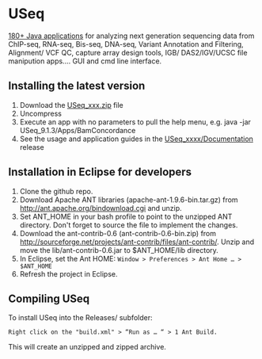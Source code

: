 # USeq
[180+ Java applications](http://bioserver.hci.utah.edu/USeq/Documentation/cmdLnMenus.html) for analyzing next generation sequencing data from ChIP-seq, RNA-seq, Bis-seq, DNA-seq, Variant Annotation and Filtering, Alignment/ VCF QC, capture array design tools, IGB/ DAS2/IGV/UCSC file manipution apps.... GUI and cmd line interface.

## Installing the latest version
1. Download the [USeq_xxx.zip](https://github.com/HuntsmanCancerInstitute/USeq/releases) file
2. Uncompress
3. Execute an app with no parameters to pull the help menu, e.g. java -jar USeq_9.1.3/Apps/BamConcordance
4. See the usage and application guides in the [USeq_xxxx/Documentation](http://bioserver.hci.utah.edu/USeq/Documentation/) release

## Installation in Eclipse for developers
1. Clone the github repo.
2. Download Apache ANT libraries (apache-ant-1.9.6-bin.tar.gz) from http://ant.apache.org/bindownload.cgi and unzip.
3. Set ANT_HOME in your bash profile to point to the unzipped ANT directory. Don't forget to source the file to implement the changes.
4. Download the ant-contrib-0.6 (ant-contrib-0.6-bin.zip) from http://sourceforge.net/projects/ant-contrib/files/ant-contrib/. 
Unzip and move the lib/ant-contrib-0.6.jar to $ANT_HOME/lib directory.
5. In Eclipse, set the Ant HOME: `Window > Preferences > Ant Home … > $ANT_HOME`
6. Refresh the project in Eclipse.

## Compiling USeq
To install USeq into the Releases/ subfolder:

`Right click on the "build.xml" > “Run as … “ > 1 Ant Build.`

This will create an unzipped and zipped archive.
